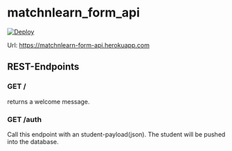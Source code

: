 # matchnlearn_form_api

[![Deploy](https://github.com/mono424/matchnlearn_form_api/actions/workflows/deploy.yml/badge.svg?branch=main)](https://github.com/mono424/matchnlearn_form_api/actions/workflows/deploy.yml)

Url: https://matchnlearn-form-api.herokuapp.com

## REST-Endpoints

### GET **/**
returns a welcome message.

### GET **/auth**
Call this endpoint with an student-payload(json). The student will be pushed into the database.